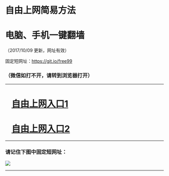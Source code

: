 ﻿# 自由上网简易方法

# 电脑、手机一键翻墙

（2017/10/09 更新，网址有效）

固定短网址：https://git.io/free99

### （微信如打不开，请转到浏览器打开）


***





# &nbsp;&nbsp; <a href="http://ft1397013495.fwq-tz-1001.info/fwqtz01.html?t=100900125536 " target="_blank">自由上网入口1</a>
# &nbsp;&nbsp; <a href="http://ft89425708.fwq-tz-1002.info/fwqtz02.html?t=10090017585 " target="_blank">自由上网入口2</a>
***

### 请记住下图中固定短网址：

<img src="https://s3-us-west-2.amazonaws.com/fwq-1001/yjfq-20170905okok.png" /> 


***

